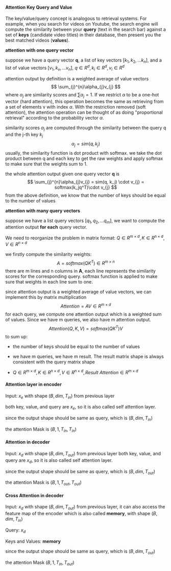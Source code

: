 #### Attention Key Query and Value

The key/value/query concept is analogous to retrieval systems. For example, when you search for videos on Youtube, the search engine will compute the similarity between your **query** (text in the search bar) against a set of **keys** (candidate video titles)  in their database, then present you the best matched videos (**values**).

**attention with one query vector**

suppose we have a query vector **q**, a list of key vectors $[k_1, k_2,...k_n]$, and a list of value vectors $[v_1, k_v,...v_n]$, $q \in R^{d}, k_i \in R^{d}, v_i \in R^{d}$ 

attention output by definition is a weighted average of value vectors
$$
\sum_{j}^{n}\alpha_{j}v_{j}
$$
where $\alpha_{j}$ are similarity scores and  $\sum \alpha_{j} = 1$. If we restrict $\alpha$ to be a one-hot vector (hard attention), this operation becomes the same as retrieving from a set of elements v with index $\alpha$. With the restriction removed (soft attention), the attention operation can be thought of as doing "proportional retrieval" according to the probability vector $\alpha$.

similarity scores $\alpha_{j}$ are computed through the similarity between the query q and the j-th key $k_j$
$$
\alpha_{j} = sim(q, k_j)
$$
usually, the similarity function is dot product with softmax. we take the dot product between q and each key to get the raw weights and apply softmax to make sure that the weights sum to 1.

the whole attention output given one query vector **q** is
$$
\sum_{j}^{n}\alpha_{j}v_{j} = sim(q, k_j) \cdot v_{j} = softmax(k_jq^T)\cdot v_{j}
$$
from the above definition, we know that the number of keys should be equal to the number of values

**attention with many query vectors**

suppose we have a list query vectors $[q_1, q_2,...q_m]$, we want to compute the attention output **for each** query vector. 

We need to reorganize the problem in matrix format: $Q \in R^{m \times d}, K \in R^{n \times d}, V \in R^{n \times d}$

we firstly compute the similarity weights:
$$
A = softmax(QK^T) \in R^{m \times n}
$$
there are m lines and n columns in **A**, each line represents the similarity scores for the corresponding query. softmax function is applied to make sure that weights in each line sum to one.

since attention output is a weighted average of value vectors, we can implement this by matrix multiplication
$$
Attention = AV \in R^{m \times d}
$$
for each query, we compute one attention output which is a weighted sum of values. Since we have m queries, we also have m attention output. 
$$
Attention(Q,K,V) = softmax(QK^T)V
$$
to sum up:

* the number of keys should be equal to the number of values

* we have m queries, we have m result. The result matrix shape is always consistent with the query matrix shape
* $Q \in R^{m \times d}, K \in R^{n \times d}, V \in R^{n \times d}, Result\  Attention\in R^{m \times d}$

#### Attention layer in encoder

Input: $x_e$ with shape $(B, dim, T_{in})$ from previous layer

both key, value, and query are  $x_e$, so it is also called self attention layer.

since the output shape should be same as query, which is $(B, dim, T_{in})$

the attention Mask is $(B, 1, T_{in}, T_{in})$

#### Attention in decoder

Input: $x_d$ with shape $(B, dim, T_{out})$ from previous layer
both key, value, and query are  $x_d$, so it is also called self attention layer.

since the output shape should be same as query, which is $(B, dim, T_{out})$

the attention Mask is $(B, 1, T_{out}, T_{out})$ 

#### Cross Attention in decoder

Input: $x_d$ with shape $(B, dim, T_{out})$ from previous layer, it can also access the feature map of the encoder which is also called **memory**, with shape $(B, dim, T_{in})$

Query: $x_d$

Keys and Values: **memory**

since the output shape should be same as query, which is $(B, dim, T_{out})$

the attention Mask $(B, 1, T_{in}, T_{out})$

